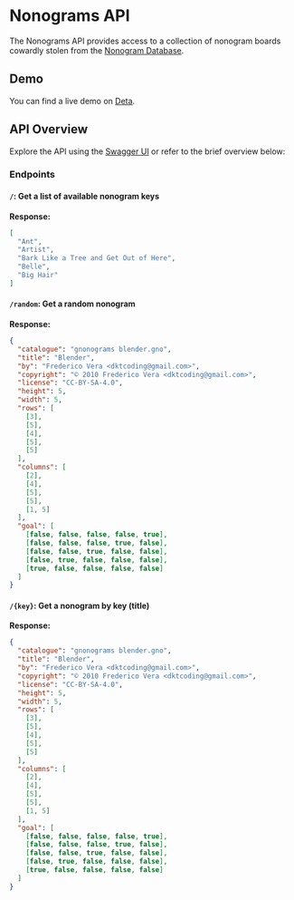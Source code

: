 # Nonograms API

The Nonograms API provides access to a collection of nonogram boards cowardly stolen from the [Nonogram Database](https://github.com/mikix/nonogram-db).

## Demo

You can find a live demo on [Deta](https://nonogramapi-1-v4517841.deta.app/docs).

## API Overview

Explore the API using the [Swagger UI](https://nonogramapi-1-v4517841.deta.app/docs) or refer to the brief overview below:

### Endpoints

#### `/`: Get a list of available nonogram keys

**Response:**
```json
[
  "Ant",
  "Artist",
  "Bark Like a Tree and Get Out of Here",
  "Belle",
  "Big Hair"
]
```

#### `/random`: Get a random nonogram

**Response:**
```json
{
  "catalogue": "gnonograms blender.gno",
  "title": "Blender",
  "by": "Frederico Vera <dktcoding@gmail.com>",
  "copyright": "© 2010 Frederico Vera <dktcoding@gmail.com>",
  "license": "CC-BY-SA-4.0",
  "height": 5,
  "width": 5,
  "rows": [
    [3],
    [5],
    [4],
    [5],
    [5]
  ],
  "columns": [
    [2],
    [4],
    [5],
    [5],
    [1, 5]
  ],
  "goal": [
    [false, false, false, false, true],
    [false, false, false, true, false],
    [false, false, true, false, false],
    [false, true, false, false, false],
    [true, false, false, false, false]
  ]
}
```

#### `/{key}`: Get a nonogram by key (title)

**Response:**
```json
{
  "catalogue": "gnonograms blender.gno",
  "title": "Blender",
  "by": "Frederico Vera <dktcoding@gmail.com>",
  "copyright": "© 2010 Frederico Vera <dktcoding@gmail.com>",
  "license": "CC-BY-SA-4.0",
  "height": 5,
  "width": 5,
  "rows": [
    [3],
    [5],
    [4],
    [5],
    [5]
  ],
  "columns": [
    [2],
    [4],
    [5],
    [5],
    [1, 5]
  ],
  "goal": [
    [false, false, false, false, true],
    [false, false, false, true, false],
    [false, false, true, false, false],
    [false, true, false, false, false],
    [true, false, false, false, false]
  ]
}
```
